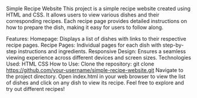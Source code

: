 Simple Recipe Website
    This project is a simple recipe website created using HTML and CSS. It allows users to view various dishes and their corresponding recipes. Each recipe page provides detailed instructions on how to prepare the dish, making it easy for users to follow along.

Features:
    Homepage: Displays a list of dishes with links to their respective recipe pages.
    Recipe Pages: Individual pages for each dish with step-by-step instructions and ingredients.
    Responsive Design: Ensures a seamless viewing experience across different devices and screen sizes.
Technologies Used:
    HTML
    CSS
How to Use:
    Clone the repository: git clone https://github.com/your-username/simple-recipe-website.git
    Navigate to the project directory.
    Open index.html in your web browser to view the list of dishes and click on any dish to view its recipe.
                  Feel free to explore and try out different recipes!

